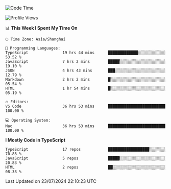 <!--START_SECTION:waka-->
![Code Time](http://img.shields.io/badge/Code%20Time-6%2C435%20hrs%2015%20mins-blue)

![Profile Views](http://img.shields.io/badge/Profile%20Views-1-blue)

📊 **This Week I Spent My Time On** 

```text
🕑︎ Time Zone: Asia/Shanghai

💬 Programming Languages: 
TypeScript               19 hrs 44 mins      █████████████░░░░░░░░░░░░   53.52 % 
JavaScript               7 hrs 2 mins        █████░░░░░░░░░░░░░░░░░░░░   19.10 % 
JSON                     4 hrs 43 mins       ███░░░░░░░░░░░░░░░░░░░░░░   12.79 % 
Markdown                 2 hrs 2 mins        █░░░░░░░░░░░░░░░░░░░░░░░░   05.54 % 
HTML                     1 hr 54 mins        █░░░░░░░░░░░░░░░░░░░░░░░░   05.19 % 

🔥 Editors: 
VS Code                  36 hrs 53 mins      █████████████████████████   100.00 % 

💻 Operating System: 
Mac                      36 hrs 53 mins      █████████████████████████   100.00 % 
```

**I Mostly Code in TypeScript** 

```text
TypeScript               17 repos            ██████████████████░░░░░░░   70.83 % 
JavaScript               5 repos             █████░░░░░░░░░░░░░░░░░░░░   20.83 % 
HTML                     2 repos             ██░░░░░░░░░░░░░░░░░░░░░░░   08.33 % 
```




 Last Updated on 23/07/2024 22:10:23 UTC
<!--END_SECTION:waka-->
